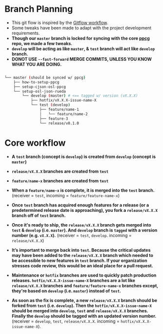 # Branch Planning

- This git flow is inspired by the [Gitflow workflow](https://www.atlassian.com/git/tutorials/comparing-workflows/gitflow-workflow).
- Some tweaks have been made to adapt with the project development requirements.
- **Though our `master` branch is locked for syncing with the core [ppcg](https://repo.or.cz/ppcg.git) repo, we made a few tweaks.**
- **`develop` will be acting as like `master`, & `test` branch will act like `develop` branch.**
- **DONOT USE `--fast-forward` MERGE COMMITS, UNLESS YOU KNOW WHAT YOU ARE DOING.**

```sh

└── master (should be synced w/ ppcg)
    ├── how-to-setup-ppcg
    ├── setup-cjson-osl-ppcg
    └── setup-osl-json-rueda
        └── develop (master) # <== tagged w/ version (vX.X.X)
            ├── hotfix/vX.X.X-issue-name-X
            └── test (develop)
                ├── feature/name-1
                │   └── feature/name-2
                ├── feature-3
                └── release/v0.1.0
```

# Core workflow

- **A `test` branch (concept is `develop`) is created from `develop` (concept is `master`)**

- **`release/vX.X.X` branches are created from `test`**

- **`feature/name-x` branches are created from `test`**

- **When a `feature/name-x` is complete, it is merged into the `test` branch.** (receiver = `test`, incoming = `feature/feature-name-x`)

- **Once `test` branch has acquired enough features for a release (or a predetermined release date is approaching), you fork a `release/vX.X.X` branch off of `test` branch.**

- **Once it's ready to ship, the `release/vX.X.X` branch gets merged into `test` & `develop` (i.e. `master`). And `develop` branch is `tagged` with a version number (e.g. `vX.X.X`).** (receiver = `test`, `develop`. incoming = `release/vX.X.X`)

- **It’s important to merge back into `test`. Because the critical updates may have been added to the `release/vX.X.X` branch which needed to be accessible to new features in `test` branch. If your organization stresses code review, this would be an ideal place for a pull request.**

- **Maintenance or `hotfix` branches are used to quickly patch production releases. `hotfix/vX.X.X-issue-name-X` branches are a lot like `release/vX.X.X` branches and `feature/feature-name-x` branches except, they're based on `develop` (i.e. `master`) instead of `test`.**

- **As soon as the fix is complete, a new `release/vX.X.X` branch should be forked from `test` (i.e. `develop`). Then the `hotfix/vX.X.X-issue-name-X` should be merged into `develop`, `test` and `release/vX.X.X` branches. Finally the `develop` should be tagged with an updated version number.** (receiver = `develop`, `test`, `release/vX.X.X`. incoming = `hotfix/vX.X.X-issue-name-X`).












